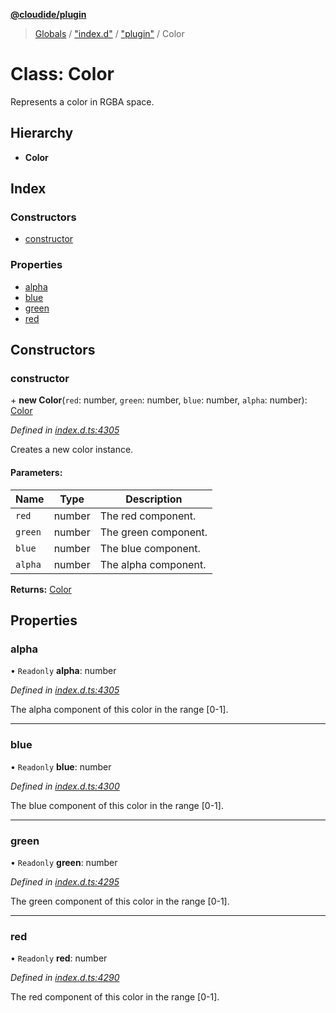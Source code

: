 **[@cloudide/plugin](../README.md)**

> [Globals](../README.md) / ["index.d"](../modules/_index_d_.md) / ["plugin"](../modules/_index_d_._plugin_.md) / Color

# Class: Color

Represents a color in RGBA space.

## Hierarchy

* **Color**

## Index

### Constructors

* [constructor](_index_d_._plugin_.color.md#constructor)

### Properties

* [alpha](_index_d_._plugin_.color.md#alpha)
* [blue](_index_d_._plugin_.color.md#blue)
* [green](_index_d_._plugin_.color.md#green)
* [red](_index_d_._plugin_.color.md#red)

## Constructors

### constructor

\+ **new Color**(`red`: number, `green`: number, `blue`: number, `alpha`: number): [Color](_index_d_._plugin_.color.md)

*Defined in [index.d.ts:4305](https://github.com/shuyaqian/cloudide-plugin-api/blob/9d985be/index.d.ts#L4305)*

Creates a new color instance.

#### Parameters:

Name | Type | Description |
------ | ------ | ------ |
`red` | number | The red component. |
`green` | number | The green component. |
`blue` | number | The blue component. |
`alpha` | number | The alpha component.  |

**Returns:** [Color](_index_d_._plugin_.color.md)

## Properties

### alpha

• `Readonly` **alpha**: number

*Defined in [index.d.ts:4305](https://github.com/shuyaqian/cloudide-plugin-api/blob/9d985be/index.d.ts#L4305)*

The alpha component of this color in the range [0-1].

___

### blue

• `Readonly` **blue**: number

*Defined in [index.d.ts:4300](https://github.com/shuyaqian/cloudide-plugin-api/blob/9d985be/index.d.ts#L4300)*

The blue component of this color in the range [0-1].

___

### green

• `Readonly` **green**: number

*Defined in [index.d.ts:4295](https://github.com/shuyaqian/cloudide-plugin-api/blob/9d985be/index.d.ts#L4295)*

The green component of this color in the range [0-1].

___

### red

• `Readonly` **red**: number

*Defined in [index.d.ts:4290](https://github.com/shuyaqian/cloudide-plugin-api/blob/9d985be/index.d.ts#L4290)*

The red component of this color in the range [0-1].
